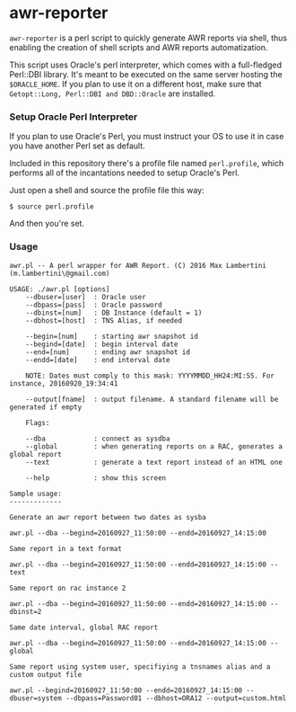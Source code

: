# awr-reporter

`awr-reporter` is a perl script to quickly generate AWR reports via shell, thus enabling the creation of shell scripts and AWR reports automatization. 

This script uses Oracle's perl interpreter, which comes with a full-fledged Perl::DBI library. It's meant to be executed on the same server hosting the `$ORACLE_HOME`. If you plan to use it on a different host, make sure that `Getopt::Long, Perl::DBI and DBD::Oracle` are installed. 


### Setup Oracle Perl Interpreter

If you plan to use Oracle's Perl, you must instruct your OS to use it in case you have another Perl set as default.

Included in this repository there's a profile file named `perl.profile`, which performs all of the incantations needed to setup Oracle's Perl. 

Just open a shell and source the profile file this way:

~~~
$ source perl.profile
~~~

And then you're set.

### Usage

```
awr.pl -- A perl wrapper for AWR Report. (C) 2016 Max Lambertini (m.lambertini\@gmail.com)

USAGE: ./awr.pl [options]
    --dbuser=[user]  : Oracle user
    --dbpass=[pass]  : Oracle password
    --dbinst=[num]   : DB Instance (default = 1)
    --dbhost=[host]  : TNS Alias, if needed

    --begin=[num]    : starting awr snapshot id
    --begind=[date]  : begin interval date
    --end=[num]      : ending awr snapshot id
    --endd=[date]    : end interval date
    
    NOTE: Dates must comply to this mask: YYYYMMDD_HH24:MI:SS. For instance, 20160920_19:34:41
    
    --output[fname]  : output filename. A standard filename will be generated if empty
    
    Flags:
    
    --dba            : connect as sysdba
    --global         : when generating reports on a RAC, generates a global report
    --text           : generate a text report instead of an HTML one

    --help           : show this screen
    
Sample usage:
-------------

Generate an awr report between two dates as sysba

awr.pl --dba --begind=20160927_11:50:00 --endd=20160927_14:15:00 

Same report in a text format

awr.pl --dba --begind=20160927_11:50:00 --endd=20160927_14:15:00 --text
    
Same report on rac instance 2

awr.pl --dba --begind=20160927_11:50:00 --endd=20160927_14:15:00 --dbinst=2
    
Same date interval, global RAC report

awr.pl --dba --begind=20160927_11:50:00 --endd=20160927_14:15:00 --global
    
Same report using system user, specifiying a tnsnames alias and a custom output file

awr.pl --begind=20160927_11:50:00 --endd=20160927_14:15:00 --dbuser=system --dbpass=Password01 --dbhost=ORA12 --output=custom.html
    

```


